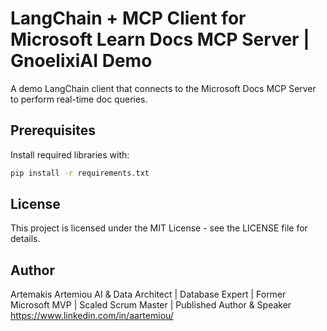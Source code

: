 # LangChain + MCP Client for Microsoft Learn Docs MCP Server | GnoelixiAI Demo
A demo LangChain client that connects to the Microsoft Docs MCP Server to perform real-time doc queries.

## Prerequisites
Install required libraries with:
```bash
pip install -r requirements.txt
```
## License
This project is licensed under the MIT License - see the LICENSE file for details.

## Author
Artemakis Artemiou
AI & Data Architect | Database Expert | Former Microsoft MVP | Scaled Scrum Master | Published Author & Speaker
https://www.linkedin.com/in/aartemiou/
